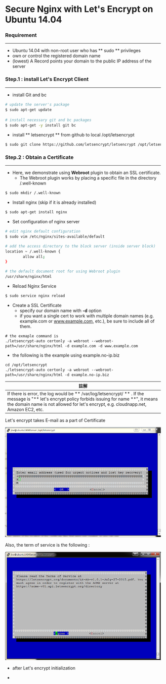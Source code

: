 # Secure Nginx with Let's Encrypt on Ubuntu 14.04

<script type="text/javascript" src="../js/general.js"></script>

### Requirement
---

* Ubuntu 14.04 with non-root user who has ** sudo ** privileges
* own or control the registered domain name
* (lowest) A Record points your domain to the public IP address of the server

### Step.1 : install Let's Encrypt Client
---

* install Git and bc

```bash
# update the server's package
$ sudo apt-get update

# install necessary git and bc packages
$ sudo apt-get -y install git bc
```

* install ** letsencrypt ** from github to local /opt/letsencrypt

```bash
$ sudo git clone https://github.com/letsencrypt/letsencrypt /opt/letsencrypt
```

### Step.2 : Obtain a Certificate
---

* Here, we demonstrate using **Webroot** plugin to obtain an SSL certificate.
  * The Webroot plugin works by placing a specific file in the directory /.well-known

```bash
$ sudo mkdir /.well-known
```

* Install nginx (skip if it is already installed)

```bash
$ sudo apt-get install nginx
```

* Set configuration of nginx server

```bash
# edit nginx default configuration
$ sudo vim /etc/nginx/sites-available/default
```

```bash
# add the access directory to the block server (inside server block)
location ~ /.well-known {
        allow all;
}
```

```bash
# the default document root for using Webroot plugin 
/usr/share/nginx/html
```

* Reload Nginx Service

```bash
$ sudo service nginx reload
```

* Create a SSL Certificate
  * specify our domain name with **-d** option
  * if you want a single cert to work with multiple domain names (e.g. example.com or www.example.com, etc.), be sure to include all of them.

```
# the exmaple command is 
./letsencrypt-auto certonly -a webroot --webroot-path=/usr/share/nginx/html -d example.com -d www.example.com
```

* the following is the example using example.no-ip.biz

```
cd /opt/letsencrypt
./letsencrypt-auto certonly -a webroot --webroot-path=/usr/share/nginx/html -d example.no-ip.biz
```

| 註解 |
| -- |
| If there is error, the log would be ** /var/log/letsencrypt/ ** . If the message is "** let's encrypt policy forbids issuing for name **", it means the domain name is not allowed for let's encrypt, e.g. cloudnapp.net, Amazon EC2, etc. |

Let's encrypt takes E-mail as a part of Certificate

![](../images/letsencrypt-bindemail.png)

Also, the term of service is the following :

![](../images/letsencrypt_acme.png)

* after Let's encrypt initialization


* 






